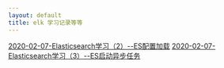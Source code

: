 ```yaml
---
layout: default
title: elk 学习记录等等
---
```


[2020-02-07-Elasticsearch学习（2）--ES配置加载](elasticsearch/sourceLearn/2020-02-07-Elasticsearch学习-2.md)
[2020-02-07-Elasticsearch学习（3）--ES启动异步任务](elasticsearch/sourceLearn/2020-02-08-Elasticsearch学习-3.md)